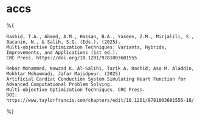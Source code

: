 # accs

%{  
     

    Rashid, T.A., Ahmed, A.M., Hassan, B.A., Yaseen, Z.M., Mirjalili, S., Bacanin, N., & Salih, S.Q. (Eds.). (2025).  
    Multi-objective Optimization Techniques: Variants, Hybrids, Improvements, and Applications (1st ed.).  
    CRC Press. https://doi.org/10.1201/9781003601555  

    Rebaz Mohammed, Nawzad K. Al-Salihi, Tarik A. Rashid, Aso M. Aladdin, Mokhtar Mohammadi, Jafar Majidpour. (2025)  
    Artificial Cardiac Conduction System Simulating Heart Function for Advanced Computational Problem Solving.  
    Multi-objective Optimization Techniques. CRC Press.  
    DOI: https://www.taylorfrancis.com/chapters/edit/10.1201/9781003601555-16/  
%}  

